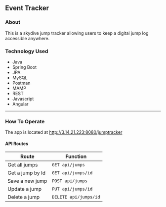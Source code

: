## Event Tracker

### About
This is a skydive jump tracker allowing users to keep a digital jump log accessible anywhere.

### Technology Used
* Java
* Spring Boot
* JPA
* MySQL
* Postman
* MAMP
* REST
* Javascript
* Angular

---

### How To Operate

The app is located at http://3.14.21.223:8080/jumptracker



#### API Routes
|Route  |Function |
|-------|--------|
|Get all jumps| `GET api/jumps`|
|Get a jump by Id | `GET api/jumps/id`|
|Save a new jump | `POST api/jumps` |
|Update a jump | `PUT api/jumps/id` |
|Delete a jump | `DELETE api/jumps/id` |

